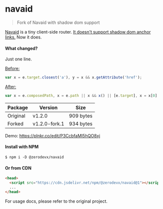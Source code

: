 # navaid

> Fork of Navaid with shadow dom support

[Navaid](https://github.com/lukeed/navaid) is a tiny client-side router. 
[It doesn't support shadow dom anchor links.](https://github.com/lukeed/navaid/issues/30) 
Now it does.

#### What changed?

Just one line.

[Before:](https://github.com/lukeed/navaid/blob/9989c05ece026f2786f3582bb35ea4dc86afc574/src/index.js#L53)

```js
var x = e.target.closest('a'), y = x && x.getAttribute('href');
```

[After:](https://github.com/zerodevx/navaid/blob/b447317126c259bba012deba4929b4fa3a4586df/src/index.js#L53-L54)

```js
var x = e.composedPath, x = e.path || x && x() || [e.target], x = x[0].closest('a'), y = x && x.getAttribute('href');
```

| Package   | Version       | Size      |
|-----------|---------------|-----------|
| Original  | v1.2.0        | 909 bytes |
| Forked    | v1.2.0-fork.1 | 934 bytes |

Demo: https://plnkr.co/edit/P3CcbfaMI5hQO8xj

#### Install with NPM

```
$ npm i -D @zerodevx/navaid
```

#### Or from CDN

```html
<head>
  <script src="https://cdn.jsdelivr.net/npm/@zerodevx/navaid@1"></script>
  ...
</head>
```

For usage docs, please refer to the original project.
